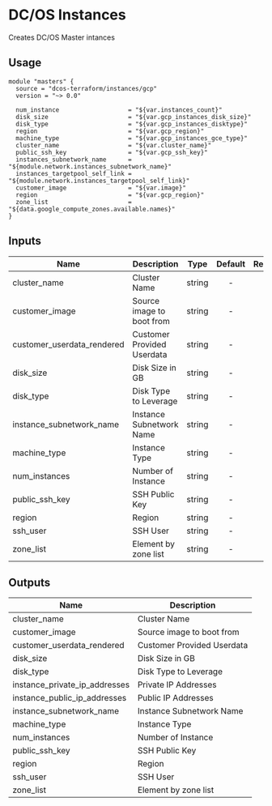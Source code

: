 # DC/OS Instances

Creates DC/OS Master intances

## Usage

```hcl
module "masters" {
  source = "dcos-terraform/instances/gcp"
  version = "~> 0.0"

  num_instance                   = "${var.instances_count}"
  disk_size                      = "${var.gcp_instances_disk_size}"
  disk_type                      = "${var.gcp_instances_disktype}"
  region                         = "${var.gcp_region}"
  machine_type                   = "${var.gcp_instances_gce_type}"
  cluster_name                   = "${var.cluster_name}"
  public_ssh_key                 = "${var.gcp_ssh_key}"
  instances_subnetwork_name      = "${module.network.instances_subnetwork_name}"
  instances_targetpool_self_link = "${module.network.instances_targetpool_self_link}"
  customer_image                 = "${var.image}"
  region                         = "${var.gcp_region}"
  zone_list                      = "${data.google_compute_zones.available.names}"
}
```

## Inputs

| Name | Description | Type | Default | Required |
|------|-------------|:----:|:-----:|:-----:|
| cluster_name | Cluster Name | string | - | yes |
| customer_image | Source image to boot from | string | - | yes |
| customer_userdata_rendered | Customer Provided Userdata | string | - | yes |
| disk_size | Disk Size in GB | string | - | yes |
| disk_type | Disk Type to Leverage | string | - | yes |
| instance_subnetwork_name | Instance Subnetwork Name | string | - | yes |
| machine_type | Instance Type | string | - | yes |
| num_instances | Number of Instance | string | - | yes |
| public_ssh_key | SSH Public Key | string | - | yes |
| region | Region | string | - | yes |
| ssh_user | SSH User | string | - | yes |
| zone_list | Element by zone list | string | - | yes |

## Outputs

| Name | Description |
|------|-------------|
| cluster_name | Cluster Name |
| customer_image | Source image to boot from |
| customer_userdata_rendered | Customer Provided Userdata |
| disk_size | Disk Size in GB |
| disk_type | Disk Type to Leverage |
| instance_private_ip_addresses | Private IP Addresses |
| instance_public_ip_addresses | Public IP Addresses |
| instance_subnetwork_name | Instance Subnetwork Name |
| machine_type | Instance Type |
| num_instances | Number of Instance |
| public_ssh_key | SSH Public Key |
| region | Region |
| ssh_user | SSH User |
| zone_list | Element by zone list |
